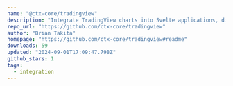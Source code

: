 ```yaml
---
name: "@ctx-core/tradingview"
description: "Integrate TradingView charts into Svelte applications, display charts."
repo_url: "https://github.com/ctx-core/tradingview"
author: "Brian Takita"
homepage: "https://github.com/ctx-core/tradingview#readme"
downloads: 59
updated: "2024-09-01T17:09:47.798Z"
github_stars: 1
tags: 
  - integration
---
```

